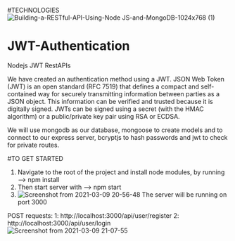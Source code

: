 #TECHNOLOGIES
![Building-a-RESTful-API-Using-Node JS-and-MongoDB-1024x768 (1)](https://user-images.githubusercontent.com/29667186/110526528-9395c480-811e-11eb-89f1-a46190168100.png)



# JWT-Authentication
Nodejs JWT RestAPIs

We have created an authentication method using a JWT. JSON Web Token (JWT) is an open standard (RFC 7519) that defines a compact and self-contained way for securely transmitting information between parties as a JSON object. 
This information can be verified and trusted because it is digitally signed.
JWTs can be signed using a secret (with the HMAC algorithm) or a public/private key pair using RSA or ECDSA.

We will use mongodb as our database, mongoose to create models and to connect to our express server, bcryptjs to hash passwords and jwt to check for private routes.

#TO GET STARTED
1. Navigate to the root of the project and install node modules,
by running --> npm install
2. Then start server with --> npm start
3. ![Screenshot from 2021-03-09 20-56-48](https://user-images.githubusercontent.com/29667186/110522869-0ea8ac00-811a-11eb-8c73-2655b5d3a384.png)
The server will be running on port 3000

POST requests: 1: http://localhost:3000/api/user/register
               2: http://localhost:3000/api/user/login
               ![Screenshot from 2021-03-09 21-07-55](https://user-images.githubusercontent.com/29667186/110524160-b4a8e600-811b-11eb-8d6f-c030de46450d.png)


